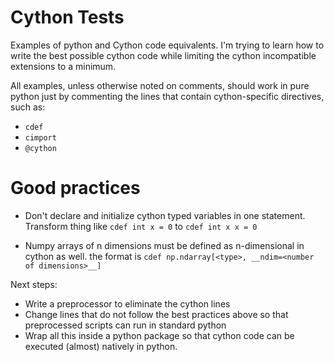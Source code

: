 Cython Tests
==========

Examples of python and Cython code equivalents. I'm trying to learn how to write the best possible cython code while limiting the cython incompatible extensions to a minimum.

All examples, unless otherwise noted on comments, should work in pure python just by commenting the lines that contain cython-specific directives, such as:
* `cdef`
* `cimport`
* `@cython`

# Good practices
* Don't declare and initialize cython typed variables in one statement. Transform thing like
    `cdef int x = 0` to
    `cdef int x
    x = 0`

* Numpy arrays of n dimensions must be defined as n-dimensional in cython as well. the format is `cdef np.ndarray[<type>, __ndim=<number of dimensions>__]`

Next steps:
* Write a preprocessor to eliminate the cython lines
* Change lines that do not follow the best practices above so that preprocessed scripts can run in standard python
* Wrap all this inside a python package so that cython code can be executed (almost) natively in python.
